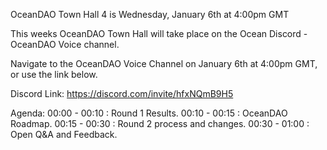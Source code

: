 OceanDAO Town Hall 4 is Wednesday, January 6th at 4:00pm GMT

This weeks OceanDAO Town Hall will take place on the Ocean Discord - OceanDAO Voice channel.

Navigate to the OceanDAO Voice Channel on January 6th at 4:00pm GMT, or use the link below.

Discord Link:
https://discord.com/invite/hfxNQmB9H5

Agenda:
00:00 - 00:10 : Round 1 Results.
00:10 - 00:15 : OceanDAO Roadmap.
00:15 - 00:30 : Round 2 process and changes.
00:30 - 01:00 : Open Q&A and Feedback.